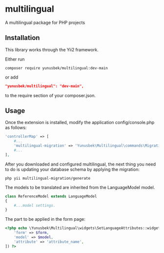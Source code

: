 multilingual
===========================

A multilingual package for PHP projects

Installation
------------

This library works through the Yii2 framework.

Either run

```
composer require yunusbek/multilingual:dev-main
```

or add

```json
"yunusbek/multilingual": "dev-main",
```

to the require section of your composer.json.

Usage
------------

Once the extension is installed, modify the application config/console.php as follows:

```php
'controllerMap' => [
    #...
    'multilingual-migration' => 'Yunusbek\Multilingual\commands\Migrations',
    #...
],
```

After you downloaded and configured multilingual, the next thing you need to do is updating your database schema by applying the migration:

```
php yii multilingual-migration/generate
```

The models to be translated are inherited from the LanguageModel model.

```php
class ReferenceModel extends LanguageModel
{
    #...model settings.
}
```

The part to be applied in the form page:

```php
<?php echo \Yunusbek\Multilingual\widgets\SetLanguageAttributes::widget([
    'form' => $form,
    'model' => $model,
    'attribute' => 'attribute_name',
]) ?>
```
